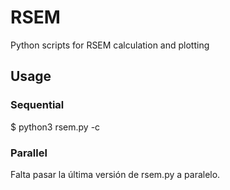# RSEM

Python scripts for RSEM calculation and plotting

## Usage

### Sequential

  $ python3 rsem.py -c <configuration file path>
 
### Parallel

Falta pasar la última versión de rsem.py a paralelo. 
